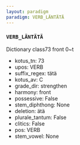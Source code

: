 ```yaml
---
layout: paradigm
paradigm: VERB_LÄNTÄTÄ
---
```

### ` VERB_LÄNTÄTÄ `

Dictionary class73 front 0~t
* kotus_tn: 73
* upos: VERB
* suffix_regex: tätä
* kotus_av: C
* grade_dir: strengthen
* harmony: front
* possessive: False
* stem_diphthong: None
* deletion: ätä
* plurale_tantum: False
* clitics: False
* pos: VERB
* stem_vowel: None
